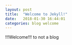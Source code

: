 ```yaml
---
layout: post
title:  "Welcome to Jekyll!"
date:   2018-01-30 16:44:01 
categories: blog welcome
---
```


!!!Welcome!!! to not a blog